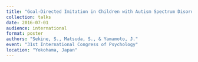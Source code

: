 ```yaml
---
title: "Goal-Directed Imitation in Children with Autism Spectrum Disorder"
collection: talks
date: 2016-07-01
audience: international
format: poster
authors: "Sekine, S., Matsuda, S., & Yamamoto, J."
event: "31st International Congress of Psychology"
location: "Yokohama, Japan"
---
```

